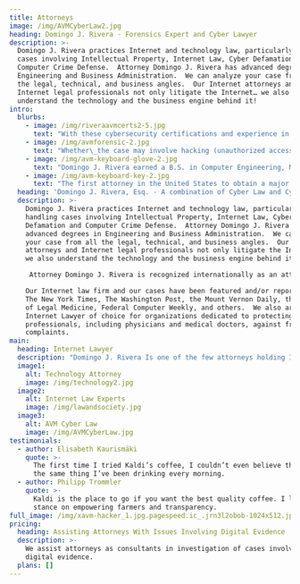 ```yaml
---
title: Attorneys
image: /img/AVMCyberLaw2.jpg
heading: Domingo J. Rivera - Forensics Expert and Cyber Lawyer
description: >-
  Domingo J. Rivera practices Internet and technology law, particularly handling
  cases involving Intellectual Property, Internet Law, Cyber Defamation and
  Computer Crime Defense.  Attorney Domingo J. Rivera has advanced degrees in
  Engineering and Business Administration.  We can analyze your case from all
  the legal, technical, and business angles.  Our Internet attorneys and
  Internet legal professionals not only litigate the Internet… we also
  understand the technology and the business engine behind it!
intro:
  blurbs:
    - image: /img/riveraavmcerts2-5.jpg
      text: "With these cybersecurity certifications and experience in defending critical computer networks, you can count on Mr. Rivera to apply both legal and technical expertise to any technically complicated case.\_"
    - image: /img/avmforensic-2.jpg
      text: "Whether\_the case may involve hacking (unauthorized access to computer systems), online defamation investigation, or legal compliance issues related cybersecurity policy, we can provide techno-legal expertise to any case related to technology."
    - image: /img/avm-keyboard-glove-2.jpg
      text: "Domingo J. Rivera earned a B.S. in Computer Engineering, M.S. in Information Technology (Virginia Tech),\_an MBA (Florida) with a specialty in Information Technology Management, and a Doctorate of Jurisprudence.\_ Domingo J. Rivera is also a registered Electrical Engineering E.I.T. in the State of Florida.  Domingo Rivera has also achieved the degree of Ll.M. (Advanced Law Degree) from the University of Alabama School of Law.\n"
    - image: /img/avm-keyboard-key-2.jpg
      text: "The first attorney in the United States to obtain a major victory after a jury trial against the FBI and the DOJ in an case involving criminal copyright infringement allegations.\_ The client was accused of being the leader of the world's most prolific music piracy group.\_ The case began in the United States District Court for the Eastern District of Virginia and was decided in the USDC for the Southern District of Texas.\n"
  heading: 'Domingo J. Rivera, Esq. - A combination of Cyber Law and Cyber Forensics'
  description: >-
    Domingo J. Rivera practices Internet and technology law, particularly
    handling cases involving Intellectual Property, Internet Law, Cyber
    Defamation and Computer Crime Defense.  Attorney Domingo J. Rivera has
    advanced degrees in Engineering and Business Administration.  We can analyze
    your case from all the legal, technical, and business angles.  Our Internet
    attorneys and Internet legal professionals not only litigate the Internet…
    we also understand the technology and the business engine behind it!

     Attorney Domingo J. Rivera is recognized internationally as an attorney handling matters involving Internet Law – One of his appearances was with the BBC:

    Our Internet law firm and our cases have been featured and/or reported by
    The New York Times, The Washington Post, the Mount Vernon Daily, the Journal
    of Legal Medicine, Federal Computer Weekly, and others.  We also are the
    Internet Lawyer of choice for organizations dedicated to protecting
    professionals, including physicians and medical doctors, against frivolous
    complaints.
main:
  heading: Internet Lawyer
  description: "Domingo J. Rivera Is one of the few attorneys holding Information Security Certifications, including the prestigious CISSP, GCFE, GPEN, GCIH, GSLC, CEH.\_ Of those, is also one of the select few with vast experience defending highly sensitive computer networks for the United States Marine Corps under the purview of the United States Cyber Command.\n\nSome of our typical cases include obtaining Summary Judgment in Federal cases involving online defamation, trademark infringement, invasion of privacy.\_\_Additionally, we obtained recent Summary Judgment involving online defamation and trademark infringement in the USDC for the Middle District of Florida.  We have won cases involving Internet defamation in several State and Federal Court cases after hotly contested trials.Has obtained injunctions against Internet defamation.\_ Injunctive relief is generally hard to obtain in Internet defamation cases because of Free Speech implications.Regularly teaches CLEs to other attorneys on Internet law matters.  Domingo Rivera has published scholarly articles in widely published legal publications regarding issues related to Internet law and Internet defamation.\n"
  image1:
    alt: Technology Attorney
    image: /img/technology2.jpg
  image2:
    alt: Internet Law Experts
    image: /img/lawandsociety.jpg
  image3:
    alt: AVM Cyber Law
    image: /img/AVMCyberLaw.jpg
testimonials:
  - author: Elisabeth Kaurismäki
    quote: >-
      The first time I tried Kaldi’s coffee, I couldn’t even believe that was
      the same thing I’ve been drinking every morning.
  - author: Philipp Trommler
    quote: >-
      Kaldi is the place to go if you want the best quality coffee. I love their
      stance on empowering farmers and transparency.
full_image: /img/xavm-hacker_1.jpg.pagespeed.ic_.jrn3l2obob-1024x512.jpg
pricing:
  heading: Assisting Attorneys With Issues Involving Digital Evidence
  description: >-
    We assist attorneys as consultants in investigation of cases involving
    digital evidence.
  plans: []
---
```


